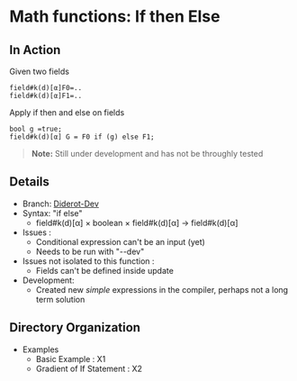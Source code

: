 # Math functions: If then Else
## In Action
Given two fields
```
field#k(d)[α]F0=..
field#k(d)[α]F1=..
```
Apply if then and else on fields
```
bool g =true;
field#k(d)[α] G = F0 if (g) else F1;
```
> **Note:** Still under development and has not be throughly tested
## Details
* Branch:   [Diderot-Dev](https://github.com/cchiw/Diderot-Dev) 
* Syntax: "if else"  
    -  field#k(d)[α] × boolean × field#k(d)[α] → field#k(d)[α]
* Issues :
    - Conditional expression can't be an input (yet)
    - Needs to be run with "--dev"
* Issues not isolated to this function :
    - Fields can't be defined inside update 
* Development:
    - Created new *simple* expressions in the compiler, perhaps not a long term solution
## Directory Organization
* Examples
    - Basic Example  : X1
    - Gradient of If Statement : X2

